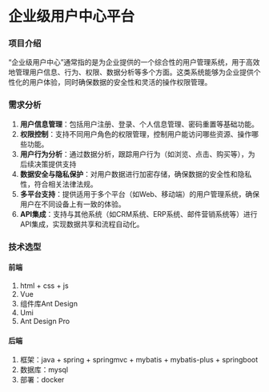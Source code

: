 # 企业级用户中心平台

### 项目介绍

 “企业级用户中心”通常指的是为企业提供的一个综合性的用户管理系统，用于高效地管理用户信息、行为、权限、数据分析等多个方面。这类系统能够为企业提供个性化的用户体验，同时确保数据的安全性和灵活的操作权限管理。

### 需求分析

1. **用户信息管理**：包括用户注册、登录、个人信息管理、密码重置等基础功能。
2. **权限控制**：支持不同用户角色的权限管理，控制用户能访问哪些资源、操作哪些功能。
3. **用户行为分析**：通过数据分析，跟踪用户行为（如浏览、点击、购买等），为后续决策提供支持
4. **数据安全与隐私保护**：对用户数据进行加密存储，确保数据的安全性和隐私性，符合相关法律法规。
5. **多平台支持**：提供适用于多个平台（如Web、移动端）的用户管理系统，确保用户在不同设备上有一致的体验。
6. **API集成**：支持与其他系统（如CRM系统、ERP系统、邮件营销系统等）进行API集成，实现数据共享和流程自动化。

### 技术选型

#### 前端

1. html + css + js 
2. Vue
3. 组件库Ant Design
4. Umi 
5. Ant Design Pro

#### 后端

1. 框架：java + spring + springmvc + mybatis + mybatis-plus + springboot 
2. 数据库：mysql
3. 部署：docker